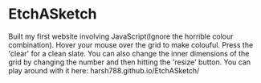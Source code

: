 # EtchASketch

Built my first website involving JavaScript(Ignore the horrible colour combination).
Hover your mouse over the grid to make colouful.
Press the 'clear' for a clean slate.
You can also change the inner dimensions of the grid by changing the number and then hitting the 'resize' button.
You can play around with it here: harsh788.github.io/EtchASketch/
